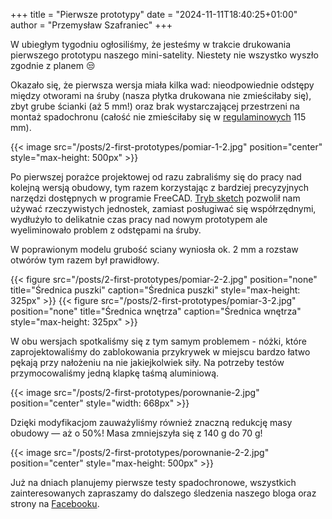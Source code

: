 +++
title = "Pierwsze prototypy"
date = "2024-11-11T18:40:25+01:00"
author = "Przemysław Szafraniec"
+++

W ubiegłym tygodniu ogłosiliśmy, że jesteśmy w trakcie drukowania pierwszego prototypu naszego mini-satelity. Niestety nie wszystko wyszło zgodnie z planem 😒

Okazało się, że pierwsza wersja miała kilka wad: nieodpowiednie odstępy między otworami na śruby (nasza płytka drukowana nie zmieściłaby się), zbyt grube ścianki (aż 5 mm!) oraz brak wystarczającej przestrzeni na montaż spadochronu (całość nie zmieściłaby się w [regulaminowych](https://esero.kopernik.org.pl/wp-content/uploads/2024/07/Regulamin-Konkursu-CanSat-2025.pdf#page=9) 115 mm).

{{< image src="/posts/2-first-prototypes/pomiar-1-2.jpg" position="center" style="max-height: 500px" >}}

Po pierwszej porażce projektowej od razu zabraliśmy się do pracy nad kolejną wersją obudowy, tym razem korzystając z bardziej precyzyjnych narzędzi dostępnych w programie FreeCAD. [Tryb sketch](https://wiki.freecad.org/PartDesign_Workbench) pozwolił nam używać rzeczywistych jednostek, zamiast posługiwać się współrzędnymi, wydłużyło to delikatnie czas pracy nad nowym prototypem ale wyeliminowało problem z odstępami na śruby.

W poprawionym modelu grubość sciany wyniosła ok. 2 mm a rozstaw otwórów tym razem był prawidłowy.

<span class="figure-container">
    {{< figure src="/posts/2-first-prototypes/pomiar-2-2.jpg" position="none" title="Średnica puszki" caption="Średnica puszki" style="max-height: 325px" >}}
    {{< figure src="/posts/2-first-prototypes/pomiar-3-2.jpg" position="none" title="Średnica wnętrza" caption="Średnica wnętrza" style="max-height: 325px" >}}
</span>

W obu wersjach spotkaliśmy się z tym samym problemem - nóżki, które zaprojektowaliśmy do zablokowania przykrywek w miejscu bardzo łatwo pękają przy nałożeniu na nie jakiejkolwiek siły. Na potrzeby testów przymocowaliśmy jedną klapkę taśmą aluminiową.

{{< image src="/posts/2-first-prototypes/porownanie-2.jpg" position="center" style="width: 668px" >}}

Dzięki modyfikacjom zauważyliśmy również znaczną redukcję masy obudowy — aż o 50%! Masa zmniejszyła się z 140 g do 70 g!

{{< image src="/posts/2-first-prototypes/porownanie-2-2.jpg" position="center" style="max-height: 500px" >}}

Już na dniach planujemy pierwsze testy spadochronowe, wszystkich zainteresowanych zapraszamy do dalszego śledzenia naszego bloga oraz strony na [Facebooku](https://www.facebook.com/profile.php?id=100064050254272).